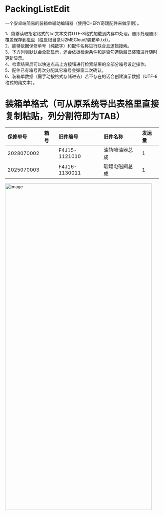 # PackingListEdit
一个安卓端简易的装箱单辅助编辑器（使用CHERY奇瑞配件来做示例）。

1、能够读取指定格式的txt文本文件UTF-8格式加载到内存中处理，随即处理随即覆盖保存到磁盘（磁盘根目录/J2MECloud/装箱单.txt）。<br>
2、能够依据保修单号（纯数字）和配件名称进行联合且逻辑搜索。<br>
3、下方列表默认会全部显示，还会依据检索条件和是否勾选隐藏已装箱进行随时更新显示。<br>
4、检索结果后可以快速点击上方按钮进行检索结果的全部分箱号设定操作。<br>
5、配件已有箱号再次分配其它箱号会弹窗二次确认。<br>
6、装箱单数据（需手动按格式存储进去）若不存在的话会创建演示数据（UTF-8格式的纯文本）。<br>

# 装箱单格式（可从原系统导出表格里直接复制粘贴，列分割符即为TAB）
|保修单号|箱号|旧件编号|旧件名称|发运量|
|:---|:---|:---|:---|:---|
|2028070002||F4J15-1121010|油轨喷油器总成|1|
|2025070003||F4J16-1130011|碳罐电磁阀总成|1|

<img width="480" height="1068" alt="image" src="https://github.com/user-attachments/assets/b4c6521e-d075-4033-baab-fcd800218c9e" />

